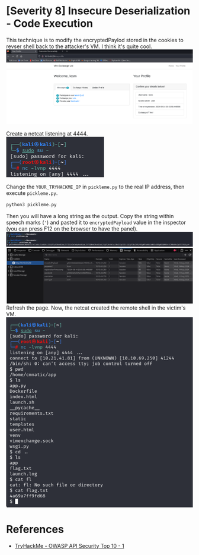 # [Severity 8] Insecure Deserialization - Code Execution
This technique is to modify the encryptedPaylod stored in the cookies to revser shell back to the attacker's VM. I think it's quite cool. <br>
![](./screenshots/03.png) <br>

Create a netcat listening at 4444. <br>
![](./screenshots/04.png) <br>

Change the `YOUR_TRYHACKME_IP` in `pickleme.py` to the real IP address, then execute `pickleme.py`.
```bash
python3 pickleme.py
```
Then you will have a long string as the output. Copy the string within speech marks (`'`) and pasted it to `encryptedPayload` value in the inspector (you can press F12 on the browser to have the panel). <br>
![](./screenshots/05.png) <br>
![](./screenshots/02.png) <br>
Refresh the page. Now, the netcat created the remote shell in the victim's VM. <br>
![](./screenshots/01.png) <br>



# References
- [TryHackMe - OWASP API Security Top 10 - 1](https://tryhackme.com/r/room/owaspapisecuritytop105w)